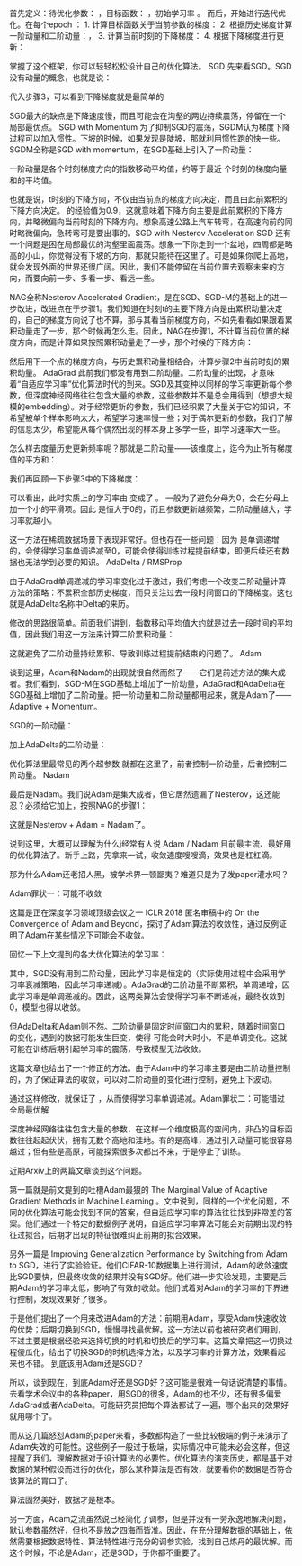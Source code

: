 首先定义：待优化参数：  ，目标函数：  ，初始学习率 。
而后，开始进行迭代优化。在每个epoch  ：
	1. 
计算目标函数关于当前参数的梯度： 
	2. 
根据历史梯度计算一阶动量和二阶动量：，
	3. 
计算当前时刻的下降梯度： 
	4. 
根据下降梯度进行更新： 


掌握了这个框架，你可以轻轻松松设计自己的优化算法。
SGD
先来看SGD。SGD没有动量的概念，也就是说：

代入步骤3，可以看到下降梯度就是最简单的

SGD最大的缺点是下降速度慢，而且可能会在沟壑的两边持续震荡，停留在一个局部最优点。
SGD with Momentum
为了抑制SGD的震荡，SGDM认为梯度下降过程可以加入惯性。下坡的时候，如果发现是陡坡，那就利用惯性跑的快一些。SGDM全称是SGD with momentum，在SGD基础上引入了一阶动量：

一阶动量是各个时刻梯度方向的指数移动平均值，约等于最近  个时刻的梯度向量和的平均值。

也就是说，t时刻的下降方向，不仅由当前点的梯度方向决定，而且由此前累积的下降方向决定。  的经验值为0.9，这就意味着下降方向主要是此前累积的下降方向，并略微偏向当前时刻的下降方向。想象高速公路上汽车转弯，在高速向前的同时略微偏向，急转弯可是要出事的。SGD with Nesterov Acceleration
SGD 还有一个问题是困在局部最优的沟壑里面震荡。想象一下你走到一个盆地，四周都是略高的小山，你觉得没有下坡的方向，那就只能待在这里了。可是如果你爬上高地，就会发现外面的世界还很广阔。因此，我们不能停留在当前位置去观察未来的方向，而要向前一步、多看一步、看远一些。

NAG全称Nesterov Accelerated Gradient，是在SGD、SGD-M的基础上的进一步改进，改进点在于步骤1。我们知道在时刻t的主要下降方向是由累积动量决定的，自己的梯度方向说了也不算，那与其看当前梯度方向，不如先看看如果跟着累积动量走了一步，那个时候再怎么走。因此，NAG在步骤1，不计算当前位置的梯度方向，而是计算如果按照累积动量走了一步，那个时候的下降方向：

然后用下一个点的梯度方向，与历史累积动量相结合，计算步骤2中当前时刻的累积动量。
AdaGrad
此前我们都没有用到二阶动量。二阶动量的出现，才意味着“自适应学习率”优化算法时代的到来。SGD及其变种以同样的学习率更新每个参数，但深度神经网络往往包含大量的参数，这些参数并不是总会用得到（想想大规模的embedding）。对于经常更新的参数，我们已经积累了大量关于它的知识，不希望被单个样本影响太大，希望学习速率慢一些；对于偶尔更新的参数，我们了解的信息太少，希望能从每个偶然出现的样本身上多学一些，即学习速率大一些。

怎么样去度量历史更新频率呢？那就是二阶动量——该维度上，迄今为止所有梯度值的平方和：

我们再回顾一下步骤3中的下降梯度：

可以看出，此时实质上的学习率由  变成了  。 一般为了避免分母为0，会在分母上加一个小的平滑项。因此 是恒大于0的，而且参数更新越频繁，二阶动量越大，学习率就越小。

这一方法在稀疏数据场景下表现非常好。但也存在一些问题：因为 是单调递增的，会使得学习率单调递减至0，可能会使得训练过程提前结束，即便后续还有数据也无法学到必要的知识。
AdaDelta / RMSProp

由于AdaGrad单调递减的学习率变化过于激进，我们考虑一个改变二阶动量计算方法的策略：不累积全部历史梯度，而只关注过去一段时间窗口的下降梯度。这也就是AdaDelta名称中Delta的来历。

修改的思路很简单。前面我们讲到，指数移动平均值大约就是过去一段时间的平均值，因此我们用这一方法来计算二阶累积动量：

这就避免了二阶动量持续累积、导致训练过程提前结束的问题了。
Adam

谈到这里，Adam和Nadam的出现就很自然而然了——它们是前述方法的集大成者。我们看到，SGD-M在SGD基础上增加了一阶动量，AdaGrad和AdaDelta在SGD基础上增加了二阶动量。把一阶动量和二阶动量都用起来，就是Adam了——Adaptive + Momentum。

SGD的一阶动量：

加上AdaDelta的二阶动量：


优化算法里最常见的两个超参数  就都在这里了，前者控制一阶动量，后者控制二阶动量。
Nadam

最后是Nadam。我们说Adam是集大成者，但它居然遗漏了Nesterov，这还能忍？必须给它加上，按照NAG的步骤1：

这就是Nesterov + Adam = Nadam了。

说到这里，大概可以理解为什么j经常有人说 Adam / Nadam 目前最主流、最好用的优化算法了。新手上路，先拿来一试，收敛速度嗖嗖滴，效果也是杠杠滴。


那为什么Adam还老招人黑，被学术界一顿鄙夷？难道只是为了发paper灌水吗？

Adam罪状一：可能不收敛

这篇是正在深度学习领域顶级会议之一 ICLR 2018 匿名审稿中的 On the Convergence of Adam and Beyond，探讨了Adam算法的收敛性，通过反例证明了Adam在某些情况下可能会不收敛。

回忆一下上文提到的各大优化算法的学习率：

其中，SGD没有用到二阶动量，因此学习率是恒定的（实际使用过程中会采用学习率衰减策略，因此学习率递减）。AdaGrad的二阶动量不断累积，单调递增，因此学习率是单调递减的。因此，这两类算法会使得学习率不断递减，最终收敛到0，模型也得以收敛。

但AdaDelta和Adam则不然。二阶动量是固定时间窗口内的累积，随着时间窗口的变化，遇到的数据可能发生巨变，使得  可能会时大时小，不是单调变化。这就可能在训练后期引起学习率的震荡，导致模型无法收敛。

这篇文章也给出了一个修正的方法。由于Adam中的学习率主要是由二阶动量控制的，为了保证算法的收敛，可以对二阶动量的变化进行控制，避免上下波动。


通过这样修改，就保证了  ，从而使得学习率单调递减。Adam罪状二：可能错过全局最优解

深度神经网络往往包含大量的参数，在这样一个维度极高的空间内，非凸的目标函数往往起起伏伏，拥有无数个高地和洼地。有的是高峰，通过引入动量可能很容易越过；但有些是高原，可能探索很多次都出不来，于是停止了训练。

近期Arxiv上的两篇文章谈到这个问题。

第一篇就是前文提到的吐槽Adam最狠的 The Marginal Value of Adaptive Gradient Methods in Machine Learning 。文中说到，同样的一个优化问题，不同的优化算法可能会找到不同的答案，但自适应学习率的算法往往找到非常差的答案。他们通过一个特定的数据例子说明，自适应学习率算法可能会对前期出现的特征过拟合，后期才出现的特征很难纠正前期的拟合效果。

另外一篇是 Improving Generalization Performance by Switching from Adam to SGD，进行了实验验证。他们CIFAR-10数据集上进行测试，Adam的收敛速度比SGD要快，但最终收敛的结果并没有SGD好。他们进一步实验发现，主要是后期Adam的学习率太低，影响了有效的收敛。他们试着对Adam的学习率的下界进行控制，发现效果好了很多。

于是他们提出了一个用来改进Adam的方法：前期用Adam，享受Adam快速收敛的优势；后期切换到SGD，慢慢寻找最优解。这一方法以前也被研究者们用到，不过主要是根据经验来选择切换的时机和切换后的学习率。这篇文章把这一切换过程傻瓜化，给出了切换SGD的时机选择方法，以及学习率的计算方法，效果看起来也不错。
到底该用Adam还是SGD？

所以，谈到现在，到底Adam好还是SGD好？这可能是很难一句话说清楚的事情。去看学术会议中的各种paper，用SGD的很多，Adam的也不少，还有很多偏爱AdaGrad或者AdaDelta。可能研究员把每个算法都试了一遍，哪个出来的效果好就用哪个了。

而从这几篇怒怼Adam的paper来看，多数都构造了一些比较极端的例子来演示了Adam失效的可能性。这些例子一般过于极端，实际情况中可能未必会这样，但这提醒了我们，理解数据对于设计算法的必要性。优化算法的演变历史，都是基于对数据的某种假设而进行的优化，那么某种算法是否有效，就要看你的数据是否符合该算法的胃口了。

算法固然美好，数据才是根本。


另一方面，Adam之流虽然说已经简化了调参，但是并没有一劳永逸地解决问题，默认参数虽然好，但也不是放之四海而皆准。因此，在充分理解数据的基础上，依然需要根据数据特性、算法特性进行充分的调参实验，找到自己炼丹的最优解。而这个时候，不论是Adam，还是SGD，于你都不重要了。